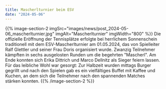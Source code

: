 ```yaml
---
title: Mascherlturnier beim ESV
date: "2024-05-06"
---
```


{{% image-section-2 imgSrc="images/news/post_2024-05-06_mascherlturnier.jpg" imgAlt="Mascherlturnier" imgWidth="800" %}}
Die offizielle Eröffnung der Tennisplätze erfolgte bei herrlichem Sonnenschein traditionell mit dem ESV-Mascherlturnier am 01.05.2024, das von Spielleiter Ralf Glettler und seiner Frau Doris organisiert wurde. Zwanzig Teilnehmer kämpften in sechs ausgelosten Runden um die begehrten "Mascherl". Am Ende konnten sich Erika Dittrich und Marco Dellnitz als Sieger feiern lassen. Für das leibliche Wohl war gesorgt: Zur Halbzeit wurden mittags Burger gegrillt und nach den Spielen gab es ein vielfältiges Buffet mit Kaffee und Kuchen, an dem sich die Teilnehmer nach den spannenden Matches stärken konnten.
{{% /image-section-2 %}}
